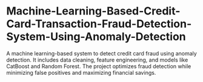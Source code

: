 # Machine-Learning-Based-Credit-Card-Transaction-Fraud-Detection-System-Using-Anomaly-Detection
A machine learning-based system to detect credit card fraud using anomaly detection. It includes data cleaning, feature engineering, and models like CatBoost and Random Forest. The project optimizes fraud detection while minimizing false positives and maximizing financial savings.
